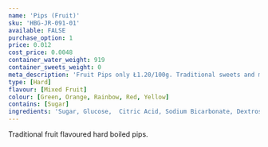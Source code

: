 ```yaml
---
name: 'Pips (Fruit)'
sku: 'HBG-JR-091-01'
available: FALSE
purchase_option: 1
price: 0.012
cost_price: 0.0048
container_water_weight: 919
container_sweets_weight: 0
meta_description: 'Fruit Pips only Ł1.20/100g. Traditional sweets and more at Humbugs Confectionery Store. Specialists in satisfying your sweet tooth!'
type: [Hard]
flavour: [Mixed Fruit]
colour: [Green, Orange, Rainbow, Red, Yellow]
contains: [Sugar]
ingredients: 'Sugar, Glucose,  Citric Acid, Sodium Bicarbonate, Dextrose, Maize Starch, Flavouring, Colours: E104, E122, E129, E133; Anit-Caking Agent: Tri-Calcium Phosate'
---
```

Traditional fruit flavoured hard boiled pips.